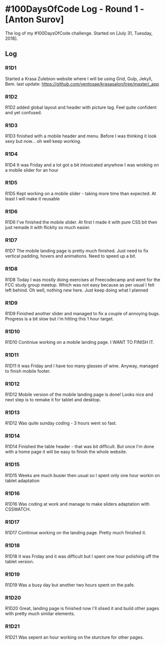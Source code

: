 # #100DaysOfCode Log - Round 1 - [Anton Surov]

The log of my #100DaysOfCode challenge. Started on [July 31, Tuesday, 2018].

## Log

### R1D1 
Started a Krasa Zulebion website where I will be using Grid, Gulp, Jekyll, Bem. last update: https://github.com/ventosae/krasasalon/tree/master/_app 

### R1D2
R1D2 added global layout and header with picture tag. Feel quite confident and yet confused. 

### R1D3
R1D3 finished with a mobile header and menu. Before I was thinking it look sexy but now... oh well keep working. 

### R1D4
R1D4 It was Friday and a lot got a bit intoxicated anywhow I was wroking on a mobile slider for an hour

### R1D5
R1D5 Kept working on a mobile slider - taking more time than expected. At least I will make it reusable

### R1D6
R1D6 I've finished the mobile slider. At first I made it with pure CSS bit then just remade it with flickity so much easier. 

### R1D7
R1D7 The mobile landing page is pretty much finished. Just need to fix vertical padding, hovers and animations. Need to speed up a bit. 

### R1D8
R1D8 Today I was mostly doing exercises at Freecodecamp and went for the FCC study group meetup. Which was not easy because as per usual I felt left behind. Oh well, nothing new here. Just keep doing what I planned

### R1D9
R1D9 Finished another slider and managed to fix a couple of annoying bugs. Progress is a bit slow but i'm hitting this 1 hour target. 

### R1D10
R1D10 Continiue working on a mobile landing page. I WANT TO FINISH IT. 

### R1D11
R1D11 It was Friday and I have too many glasses of wine. Anyway, managed to finish mobile footer.

### R1D12
R1D12 Mobile version of the mobile landing page is done! Looks nice and next step is to remake it for tablet and desktop. 

### R1D13
R1D12 Was quite sunday coding - 3 hours went so fast. 

### R1D14
R1D14 Finished the table header - that was bit difficult. But once I'm done with a home page it will be easy to finish the whole website. 

### R1D15
R1D15 Weeks are much busier then usual so I spent only one hour workin on tablet adaptation

### R1D16
R1D16 Was coding at work and manage to make sliders adaptation with CSSWATCH. 

### R1D17
R1D17 Continiue working on the landing page. Pretty much finished it. 

### R1D18
R1D18 It was Friday and it was difficult but I spent one hour polishing off the tablet version. 

### R1D19
R1D19 Was a busy day but another two hours spent on the pafe. 

### R1D20
R1D20 Great, landing page is finished now I'll slised it and build other pages with pretty much similar elements. 

### R1D21
R1D21 Was sepent an hour working on the sturcture for other pages. 
